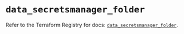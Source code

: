 # `data_secretsmanager_folder`

Refer to the Terraform Registry for docs: [`data_secretsmanager_folder`](https://registry.terraform.io/providers/keeper-security/secretsmanager/1.1.7/docs/data-sources/folder).
